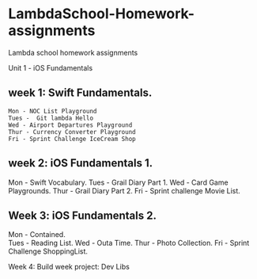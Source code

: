 # LambdaSchool-Homework-assignments
Lambda school homework assignments

Unit 1 - iOS Fundamentals 

## week 1:  Swift Fundamentals.
    Mon - NOC List Playground
    Tues -  Git lambda Hello
    Wed - Airport Departures Playground 
    Thur - Currency Converter Playground
    Fri - Sprint Challenge IceCream Shop

## week 2: iOS Fundamentals 1.
Mon - Swift Vocabulary.
Tues -  Grail Diary Part 1.
Wed - Card Game Playgrounds.
Thur - Grail Diary Part 2.
Fri - Sprint challenge Movie List.


## Week 3:  iOS Fundamentals 2. 
Mon - Contained.    
Tues -  Reading List.
Wed -  Outa Time.
Thur - Photo Collection.
Fri - Sprint Challenge ShoppingList.

Week 4: Build week project: Dev Libs 
